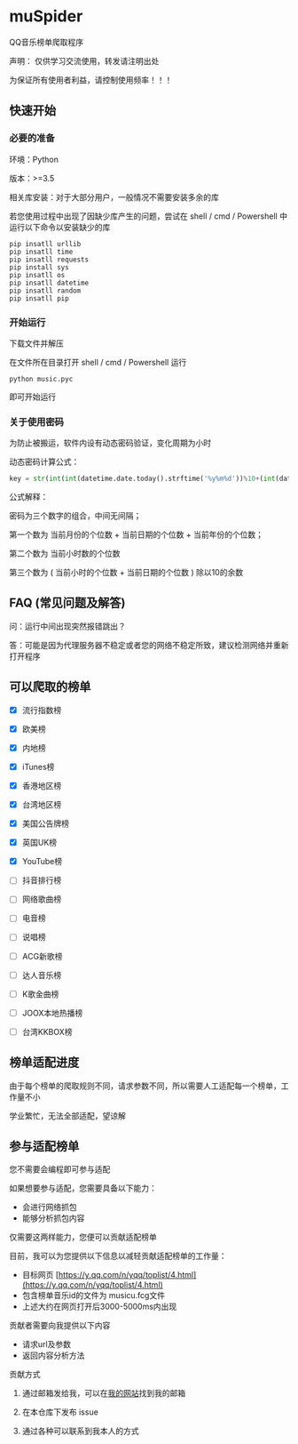 # muSpider

QQ音乐榜单爬取程序

声明： 仅供学习交流使用，转发请注明出处

为保证所有使用者利益，请控制使用频率！！！

## 快速开始

### 必要的准备

环境：Python

版本：>=3.5

相关库安装：对于大部分用户，一般情况不需要安装多余的库

若您使用过程中出现了因缺少库产生的问题，尝试在 shell / cmd / Powershell 中运行以下命令以安装缺少的库

```
pip insatll urllib
pip insatll time
pip insatll requests
pip install sys
pip insatll os
pip insatll datetime
pip insatll random
pip insatll pip
```

### 开始运行

下载文件并解压

在文件所在目录打开 shell / cmd / Powershell 运行

```
python music.pyc
```

即可开始运行

### 关于使用密码

为防止被搬运，软件内设有动态密码验证，变化周期为小时

动态密码计算公式：

```python
key = str(int(int(datetime.date.today().strftime('%y%m%d'))%10+(int(datetime.date.today().strftime('%y%m%d'))%1000-int(datetime.date.today().strftime('%y%m%d'))%100)/100+(int(datetime.date.today().strftime('%y%m%d'))%100000-first%10000)/10000))+str(datetime.datetime.now().hour%10)+str((int(datetime.date.today().strftime('%y%m%d'))%10+datetime.datetime.now().hour%10)%10)
```

公式解释：

密码为三个数字的组合，中间无间隔；

第一个数为 当前月份的个位数 + 当前日期的个位数 + 当前年份的个位数；

第二个数为 当前小时数的个位数

第三个数为 ( 当前小时的个位数 + 当前日期的个位数 ) 除以10的余数

## FAQ   (常见问题及解答)

问：运行中间出现突然报错跳出？

答：可能是因为代理服务器不稳定或者您的网络不稳定所致，建议检测网络并重新打开程序



## 可以爬取的榜单

- [x] 流行指数榜

- [x] 欧美榜

- [x] 内地榜

- [x] iTunes榜

- [x] 香港地区榜

- [x] 台湾地区榜

- [x] 美国公告牌榜

- [x] 英国UK榜

- [x] YouTube榜

- [ ] 抖音排行榜

- [ ] 网络歌曲榜

- [ ] 电音榜

- [ ] 说唱榜

- [ ] ACG新歌榜

- [ ] 达人音乐榜

- [ ] K歌金曲榜

- [ ] JOOX本地热播榜

- [ ] 台湾KKBOX榜

## 榜单适配进度

由于每个榜单的爬取规则不同，请求参数不同，所以需要人工适配每一个榜单，工作量不小

学业繁忙，无法全部适配，望谅解

## 参与适配榜单

您不需要会编程即可参与适配

如果想要参与适配，您需要具备以下能力：

- 会进行网络抓包
- 能够分析抓包内容

仅需要这两样能力，您便可以贡献适配榜单

目前，我可以为您提供以下信息以减轻贡献适配榜单的工作量：

- 目标网页 [https://y.qq.com/n/yqq/toplist/4.html](https://y.qq.com/n/yqq/toplist/4.html)
- 包含榜单音乐id的文件为 musicu.fcg文件
- 上述大约在网页打开后3000-5000ms内出现

贡献者需要向我提供以下内容

- 请求url及参数
- 返回内容分析方法

贡献方式

1. 通过邮箱发给我，可以在[我的网站](https://lakphy.github.io)找到我的邮箱

2. 在本仓库下发布 issue

3. 通过各种可以联系到我本人的方式

